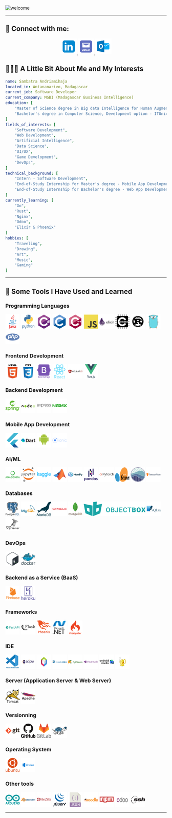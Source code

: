 ![welcome](assets/gif/welcome.gif)

---

## 🤝 Connect with me:
<div align="center">
<a href="https://www.linkedin.com/in/sambatra-andriamihaja-b439361b9/">
    <img src="assets/svg/connect-with-me/icons8-linkedin.svg" alt="Sambatra | LinkedIn" width="50px"/>
</a>
<a href="mailto:andriamihajasam@yahoo.com">
    <img src="assets/svg/connect-with-me/icons8-yahoo-mail-app.svg" alt="Sambatra | Yahoo Mail" width="50px"/>
</a>
<a href="mailto:sambatra.andriamihaja@outlook.com">
    <img src="assets/svg/connect-with-me/icons8-microsoft-outlook.svg" alt="Sambatra | Outlook Mail" width="50px"/>
</a>
</div>


## 👨🏻‍💻 A Little Bit About Me and My Interests

```yaml
name: Sambatra Andriamihaja
located_in: Antananarivo, Madagascar
current_job: Software Developer
current_company: MGBI (Madagascar Business Intelligence)
education: [
    "Master of Science degree in Big data Intelligence for Human Augmented Reality - ESTIA (Bidart, France) & ITUniversity (Antananarivo, Madagascar)",
    "Bachelor's degree in Computer Science, Development option - ITUniversity (Antananarivo, Madagascar)",
]
fields_of_interests: [
    "Software Development",
    "Web Development",
    "Artificial Intelligence",
    "Data Science",
    "UI/UX",
    "Game Development",
    "DevOps",
]
technical_background: [
    "Intern - Software Development",
    "End-of-Study Internship for Master's degree - Mobile App Development & Internet Of Things & Data Science",
    "End-of-Study Internship for Bachelor's degree - Web App Development"
]
currently_learning: [
    "Go",
    "Rust",
    "Nginx",
    "Odoo",
    "Elixir & Phoenix"
]
hobbies: [
    "Traveling", 
    "Drawing", 
    "Art",
    "Music",
    "Gaming"
]
```
---  
  
## 🚀 Some Tools I Have Used and Learned
### Programming Languages
<p align="left">
    <img src="assets/svg/tech-stack/languages/java-original-wordmark.svg" alt="java" width="45" height="45"/>
    <img src="assets/svg/tech-stack/languages/python-original-wordmark.svg" alt="python" width="45" height="45"/>
    <img src="assets/svg/tech-stack/languages/csharp-original.svg" alt="c#" width="45" height="45"/>
    <img src="assets/svg/tech-stack/languages/c-original.svg" alt="c" width="45" height="45"/>
    <img src="assets/svg/tech-stack/languages/cplusplus-original.svg" alt="c++" width="45" height="45"/>
    <img src="assets/svg/tech-stack/languages/javascript-original.svg" alt="javascript" width="45" height="45"/>
    <img src="assets/svg/tech-stack/languages/elixir-original-wordmark.svg" alt="elixir" width="45" height="45"/>
    <img src="assets/svg/tech-stack/languages/embeddedc-original-wordmark.svg" alt="embedded c" width="45" height="45"/>
    <img src="assets/svg/tech-stack/languages/rust-plain.svg" alt="rust" width="45" height="45"/>
    <img src="assets/svg/tech-stack/languages/go-original.svg" alt="go" width="45" height="45"/>
    <img src="assets/svg/tech-stack/languages/php-plain.svg" alt="php" width="45" height="45"/>
</p>

### Frontend Development
<p align="left">
    <img src="assets/svg/tech-stack/frontend-development/html5-original-wordmark.svg" alt="html5" width="45" height="45"/>
    <img src="assets/svg/tech-stack/frontend-development/css3-original-wordmark.svg" alt="css3" width="45" height="45"/>
    <img src="assets/svg/tech-stack/frontend-development/bootstrap-plain-wordmark.svg" alt="bootstrap" width="45" height="45"/>
    <img src="assets/svg/tech-stack/frontend-development/react-original-wordmark.svg" alt="react" width="45" height="45"/>
    <img src="assets/svg/tech-stack/frontend-development/angularjs-original-wordmark.svg" alt="angularjs" width="45" height="45"/>
    <img src="assets/svg/tech-stack/frontend-development/vuejs-original-wordmark.svg" alt="vuejs" width="45" height="45"/>
</p>

### Backend Development
<p align="left">
    <img src="assets/svg/tech-stack/backend-development/spring-original-wordmark.svg" alt="spring" width="45" height="45"/>
    <img src="assets/svg/tech-stack/backend-development/nodejs-original-wordmark.svg" alt="nodejs" width="45" height="45"/>
    <img src="assets/svg/tech-stack/backend-development/express-original-wordmark.svg" alt="express" width="45" height="45"/>
    <img src="assets/svg/tech-stack/backend-development/nginx-original.svg" alt="nginx" width="45" height="45"/>
</p>

### Mobile App Development
<p align="left">
    <img src="assets/svg/tech-stack/mobile-app-development/flutter-original.svg" alt="flutter" width="45" height="45"/>
    <img src="assets/svg/tech-stack/mobile-app-development/dart-original-wordmark.svg" alt="dart" width="45" height="45"/>
    <img src="assets/svg/tech-stack/mobile-app-development/android-original-wordmark.svg" alt="android" width="45" height="45"/>
    <img src="assets/svg/tech-stack/mobile-app-development/ionic-original-wordmark.svg" alt="ionic" width="45" height="45"/>
</p>

### AI/ML
<p align="left">
    <img src="assets/svg/tech-stack/ai-ml/anaconda-original-wordmark.svg" alt="anaconda" width="45" height="45"/>
    <img src="assets/svg/tech-stack/ai-ml/jupyter-original-wordmark.svg" alt="jupyter" width="45" height="45"/>
    <img src="assets/svg/tech-stack/ai-ml/kaggle-original-wordmark.svg" alt="kaggle" width="45" height="45"/>
    <img src="assets/svg/tech-stack/ai-ml/matlab-original.svg" alt="matlab" width="45" height="45"/>
    <img src="assets/svg/tech-stack/ai-ml/numpy-original-wordmark.svg" alt="numpy" width="45" height="45"/>
    <img src="assets/svg/tech-stack/ai-ml/pandas-original-wordmark.svg" alt="pandas" width="45" height="45"/>
    <img src="assets/svg/tech-stack/ai-ml/pytorch-original-wordmark.svg" alt="pytorch" width="45" height="45"/>
    <img src="assets/svg/tech-stack/ai-ml/scikit-learn-seeklogo.com.svg" alt="scikit learn" width="45" height="45"/>
    <img src="assets/svg/tech-stack/ai-ml/seaborn-seeklogo.com.svg" alt="seaborn" width="45" height="45"/>
    <img src="assets/svg/tech-stack/ai-ml/tensorflow-original-wordmark.svg" alt="tensorflow" width="45" height="45"/>
</p>

### Databases
<p align="left">
    <img src="assets/svg/tech-stack/db/postgresql-original-wordmark.svg" alt="postgresql" width="45" height="45"/>
    <img src="assets/svg/tech-stack/db/mysql-original-wordmark.svg" alt="mysql" width="45" height="45"/>
    <img src="assets/svg/tech-stack/db/mariadb-icon.svg" alt="mariadb" width="45" height="45"/>
    <img src="assets/svg/tech-stack/db/oracle-original.svg" alt="oracle" width="45" height="45"/>
    <img src="assets/svg/tech-stack/db/mongodb-original-wordmark.svg" alt="mongodb" width="45" height="45"/>
    <img src="assets/svg/tech-stack/db/objectbox.svg" alt="objectbox - flutter" height="45"/>
    <img src="assets/svg/tech-stack/db/sqlite-original-wordmark.svg" alt="sqlite" width="45" height="45"/>
    <img src="assets/svg/tech-stack/db/microsoftsqlserver-plain-wordmark.svg" alt="microsoftsqlserver" width="45" height="45"/>
</p>

### DevOps
<p align="left">
    <img src="assets/svg/tech-stack/devops/bash-original.svg" alt="bash" width="45" height="45"/>
    <img src="assets/svg/tech-stack/devops/docker-original-wordmark.svg" alt="docker" width="45" height="45"/>
</p>

### Backend as a Service (BaaS)
<p align="left">
    <img src="assets/svg/tech-stack/backend-as-a-service/firebase-plain-wordmark.svg" alt="firebase" width="45" height="45"/>
    <img src="assets/svg/tech-stack/backend-as-a-service/heroku-original-wordmark.svg" alt="heroku" width="45" height="45"/>
</p>

### Frameworks
<p align="left">
    <img src="assets/svg/tech-stack/frameworks/fastapi-original-wordmark.svg" alt="fastapi" width="45" height="45"/>
    <img src="assets/svg/tech-stack/frameworks/flask-original-wordmark.svg" alt="flask" width="45" height="45"/>
    <img src="assets/svg/tech-stack/frameworks/phoenix-original-wordmark.svg" alt="phoenix" width="45" height="45"/>
    <img src="assets/svg/tech-stack/frameworks/dot-net-original-wordmark.svg" alt=".net" width="45" height="45"/>
    <img src="assets/svg/tech-stack/frameworks/codeigniter-plain-wordmark.svg" alt="codeigniter" width="45" height="45"/>
</p>

### IDE
<p align="left">
    <img src="assets/svg/tech-stack/ide/vscode-original-wordmark.svg" alt="vscode" width="45" height="45"/>
    <img src="assets/svg/tech-stack/ide/Eclipse_(software)-Logo.wine.svg" alt="eclipse" width="45" height="45"/>
    <img src="assets/svg/tech-stack/ide/NetBeans-Logo.wine.svg" alt="netbeans" width="45" height="45"/>
    <img src="assets/svg/tech-stack/ide/intellij-original-wordmark.svg" alt="intellij" width="45" height="45"/>
    <img src="assets/svg/tech-stack/ide/pycharm-original-wordmark.svg" alt="pycharm" width="45" height="45"/>
    <img src="assets/svg/tech-stack/ide/visualstudio-plain-wordmark.svg" alt="visual studio" width="45" height="45"/>
    <img src="assets/svg/tech-stack/ide/androidstudio-original-wordmark.svg" alt="android studio" width="45" height="45"/>
    <img src="assets/svg/tech-stack/ide/Geany-Logo.wine.svg" alt="geany" width="45" height="45"/>
</p>

### Server (Application Server & Web Server)
<p align="left">
    <img src="assets/svg/tech-stack/server/tomcat-original-wordmark.svg" alt="tomcat" width="45" height="45"/>
    <img src="assets/svg/tech-stack/server/apache-original-wordmark.svg" alt="apache" width="45" height="45"/>
</p>

### Versionning
<p align="left">
    <img src="assets/svg/tech-stack/versionning/git-original-wordmark.svg" alt="git" width="45" height="45"/>
    <img src="assets/svg/tech-stack/versionning/github-original-wordmark.svg" alt="github" width="45" height="45"/>
    <img src="assets/svg/tech-stack/versionning/gitlab-original-wordmark.svg" alt="gitlab" width="45" height="45"/>
    <img src="assets/svg/tech-stack/versionning/tortoisegit-original.svg" alt="tortoise svn" width="45" height="45"/>
</p>

### Operating System
<p align="left">
    <img src="assets/svg/tech-stack/systems/ubuntu-plain-wordmark.svg" alt="ubuntu" width="45" height="45"/>
    <img src="assets/svg/tech-stack/systems/Microsoft_Windows-Logo.wine.svg" alt="windows" width="45" height="45"/>
</p>

### Other tools
<p align="left">
    <img src="assets/svg/tech-stack/other-tools/arduino-original-wordmark.svg" alt="arduino" width="45" height="45"/>
    <img src="assets/svg/tech-stack/other-tools/blender-original-wordmark.svg" alt="blender" width="45" height="45"/>
    <img src="assets/svg/tech-stack/other-tools/filezilla-plain-wordmark.svg" alt="filezilla" width="45" height="45"/>
    <img src="assets/svg/tech-stack/other-tools/jquery-original-wordmark.svg" alt="jquery" width="45" height="45"/>
    <img src="assets/svg/tech-stack/other-tools/json.svg" alt="json" width="45" height="45"/>
    <img src="assets/svg/tech-stack/other-tools/moodle-original-wordmark.svg" alt="vscode" width="45" height="45"/>
    <img src="assets/svg/tech-stack/other-tools/npm-original-wordmark.svg" alt="npm" width="45" height="45"/>
    <img src="assets/svg/tech-stack/other-tools/Odoo-Logo.wine.svg" alt="odoo" width="45" height="45"/>
    <img src="assets/svg/tech-stack/other-tools/ssh-original-wordmark.svg" alt="ssh" width="45" height="45"/>
</p>



---